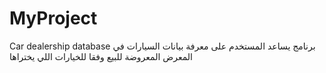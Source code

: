 # MyProject
Car dealership database
برنامج يساعد المستخدم على معرفة بيانات السيارات في المعرض المعروضة للبيع وفقا للخيارات اللي يختراها

